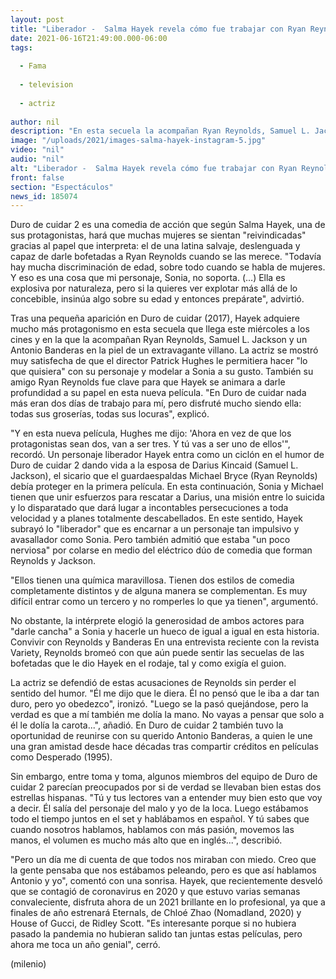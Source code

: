 ```yaml
---
layout: post
title: "Liberador -  Salma Hayek revela cómo fue trabajar con Ryan Reynolds en 'Duro de cuidar 2'"
date: 2021-06-16T21:49:00.000-06:00
tags:
  
  - Fama
  
  - television
  
  - actriz
  
author: nil
description: "En esta secuela la acompañan Ryan Reynolds, Samuel L. Jackson y Antonio Banderas en la piel de un extravagante villano."
image: "/uploads/2021/images-salma-hayek-instagram-5.jpg"
video: "nil"
audio: "nil"
alt: "Liberador -  Salma Hayek revela cómo fue trabajar con Ryan Reynolds en 'Duro de cuidar 2'"
front: false
section: "Espectáculos"
news_id: 185074
---
```


 Duro de cuidar 2 es una comedia de acción que según Salma Hayek, una de sus protagonistas, hará que muchas mujeres se sientan "reivindicadas" gracias al papel que interpreta: el de una latina salvaje, deslenguada y capaz de darle bofetadas a Ryan Reynolds cuando se las merece.  "Todavía hay mucha discriminación de edad, sobre todo cuando se habla de mujeres. Y eso es una cosa que mi personaje, Sonia, no soporta. (…) Ella es explosiva por naturaleza, pero si la quieres ver explotar más allá de lo concebible, insinúa algo sobre su edad y entonces prepárate", advirtió. 

Tras una pequeña aparición en Duro de cuidar (2017), Hayek adquiere mucho más protagonismo en esta secuela que llega este miércoles a los cines y en la que la acompañan Ryan Reynolds, Samuel L. Jackson y un Antonio Banderas en la piel de un extravagante villano. La actriz se mostró muy satisfecha de que el director Patrick Hughes le permitiera hacer "lo que quisiera" con su personaje y modelar a Sonia a su gusto. 
También su amigo Ryan Reynolds fue clave para que Hayek se animara a darle profundidad a su papel en esta nueva película. 
"En Duro de cuidar nada más eran dos días de trabajo para mí, pero disfruté mucho siendo ella: todas sus groserías, todas sus locuras", explicó. 

"Y en esta nueva película, Hughes me dijo: 'Ahora en vez de que los protagonistas sean dos, van a ser tres. Y tú vas a ser uno de ellos'", recordó. 
Un personaje liberador Hayek entra como un ciclón en el humor de Duro de cuidar 2 dando vida a la esposa de Darius Kincaid (Samuel L. Jackson), el sicario que el guardaespaldas Michael Bryce (Ryan Reynolds) debía proteger en la primera película. En esta continuación, Sonia y Michael tienen que unir esfuerzos para rescatar a Darius, una misión entre lo suicida y lo disparatado que dará lugar a incontables persecuciones a toda velocidad y a planes totalmente descabellados. En este sentido, Hayek subrayó lo "liberador" que es encarnar a un personaje tan impulsivo y avasallador como Sonia. Pero también admitió que estaba "un poco nerviosa" por colarse en medio del eléctrico dúo de comedia que forman Reynolds y Jackson.

"Ellos tienen una química maravillosa. Tienen dos estilos de comedia completamente distintos y de alguna manera se complementan. Es muy difícil entrar como un tercero y no romperles lo que ya tienen", argumentó. 

No obstante, la intérprete elogió la generosidad de ambos actores para "darle cancha" a Sonia y hacerle un hueco de igual a igual en esta historia. Convivir con Reynolds y Banderas En una entrevista reciente con la revista Variety, Reynolds bromeó con que aún puede sentir las secuelas de las bofetadas que le dio Hayek en el rodaje, tal y como exigía el guion. 

La actriz se defendió de estas acusaciones de Reynolds sin perder el sentido del humor. "Él me dijo que le diera. Él no pensó que le iba a dar tan duro, pero yo obedezco", ironizó. "Luego se la pasó quejándose, pero la verdad es que a mí también me dolía la mano. No vayas a pensar que solo a él le dolía la carota...", añadió. En Duro de cuidar 2 también tuvo la oportunidad de reunirse con su querido Antonio Banderas, a quien le une una gran amistad desde hace décadas tras compartir créditos en películas como Desperado (1995).

Sin embargo, entre toma y toma, algunos miembros del equipo de Duro de cuidar 2 parecían preocupados por si de verdad se llevaban bien estas dos estrellas hispanas. "Tú y tus lectores van a entender muy bien esto que voy a decir. Él salía del personaje del malo y yo de la loca. Luego estábamos todo el tiempo juntos en el set y hablábamos en español. Y tú sabes que cuando nosotros hablamos, hablamos con más pasión, movemos las manos, el volumen es mucho más alto que en inglés...", describió. 

"Pero un día me di cuenta de que todos nos miraban con miedo. Creo que la gente pensaba que nos estábamos peleando, pero es que así hablamos Antonio y yo", comentó con una sonrisa. 
Hayek, que recientemente desveló que se contagió de coronavirus en 2020 y que estuvo varias semanas convaleciente, disfruta ahora de un 2021 brillante en lo profesional, ya que a finales de año estrenará Eternals, de Chloé Zhao (Nomadland, 2020) y House of Gucci, de Ridley Scott. 
"Es interesante porque si no hubiera pasado la pandemia no hubieran salido tan juntas estas películas, pero ahora me toca un año genial", cerró. 

(milenio)